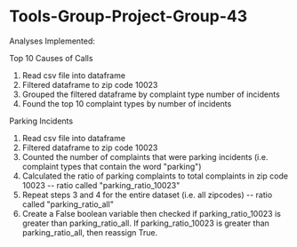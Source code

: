 # Tools-Group-Project-Group-43

Analyses Implemented:

Top 10 Causes of Calls

1. Read csv file into dataframe
2. Filtered dataframe to zip code 10023
3. Grouped the filtered dataframe by complaint type number of incidents
4. Found the top 10 complaint types by number of incidents

Parking Incidents
1. Read csv file into dataframe 
2. Filtered dataframe to zip code 10023 
3. Counted the number of complaints that were parking incidents (i.e. complaint types that contain the word "parking")
4. Calculated the ratio of parking complaints to total complaints in zip code 10023 -- ratio called "parking_ratio_10023"
5. Repeat steps 3 and 4 for the entire dataset (i.e. all zipcodes) -- ratio called "parking_ratio_all"
6. Create a False boolean variable then checked if parking_ratio_10023 is greater than parking_ratio_all. If parking_ratio_10023 is greater than parking_ratio_all, then reassign True.
